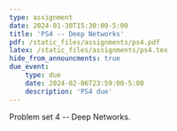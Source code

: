 ```yaml
---
type: assignment
date: 2024-01-30T15:30:00-5:00
title: 'PS4 -- Deep Networks'
pdf: /static_files/assignments/ps4.pdf
latex: /static_files/assignments/ps4.tex
hide_from_announcments: true
due_event: 
    type: due
    date: 2024-02-06T23:59:00-5:00
    description: 'PS4 due'
---
```

Problem set 4 -- Deep Networks.
